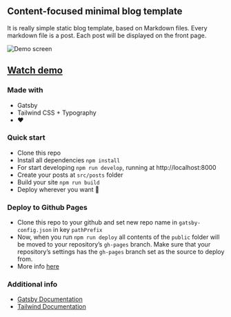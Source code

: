 ## Content-focused minimal blog template

It is really simple static blog template, based on Markdown files. Every markdown file is a post. Each post will be displayed on the front page.

![Demo screen](https://github.com/artyom-ivanov/blog-template/blob/main/screen.png?raw=true)

## [Watch demo](https://artyom-ivanov.github.io/blog-template/)

### Made with

- Gatsby
- Tailwind CSS + Typography
- ❤️

### Quick start

- Clone this repo
- Install all dependencies `npm install`
- For start developing `npm run develop`, running at http://localhost:8000
- Create your posts at `src/posts` folder
- Build your site `npm run build`
- Deploy wherever you want 🤘

### Deploy to Github Pages

- Clone this repo to your github and set new repo name in `gatsby-config.json` in key `pathPrefix`
- Now, when you run `npm run deploy` all contents of the `public` folder will be moved to your repository’s `gh-pages` branch. Make sure that your repository’s settings has the `gh-pages` branch set as the source to deploy from.
- More info [here](https://www.gatsbyjs.com/docs/how-to/previews-deploys-hosting/how-gatsby-works-with-github-pages/)

### Additional info

- [Gatsby Documentation](https://www.gatsbyjs.com/docs/)
- [Tailwind Documentation](https://tailwindcss.com/)
